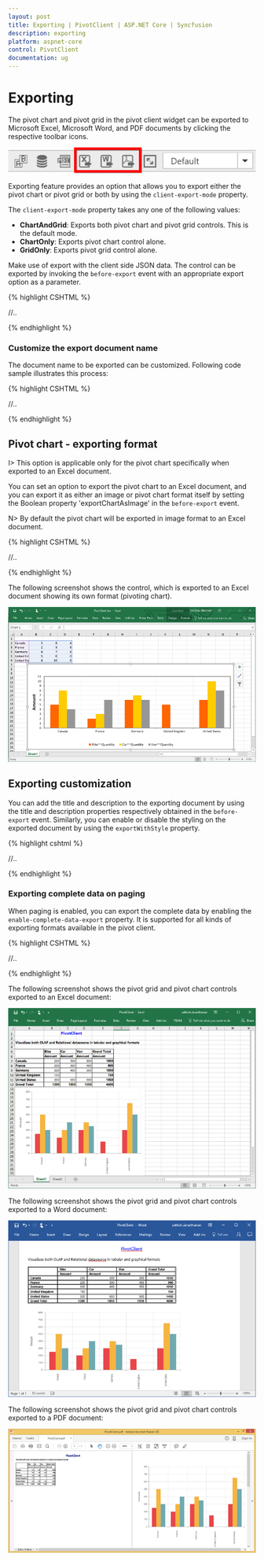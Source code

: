 ```yaml
---
layout: post
title: Exporting | PivotClient | ASP.NET Core | Syncfusion
description: exporting
platform: aspnet-core
control: PivotClient
documentation: ug
---
```


# Exporting

The pivot chart and pivot grid in the pivot client widget can be exported to Microsoft Excel, Microsoft Word, and PDF documents by clicking the respective toolbar icons.

![Exporting icons in ASP NET Core pivot client control](Exporting_images/exporticon.png)

Exporting feature provides an option that allows you to export either the pivot chart or pivot grid or both by using the `client-export-mode` property.

The `client-export-mode` property takes any one of the following values:

* **ChartAndGrid**: Exports both pivot chart and pivot grid controls. This is the default mode.
* **ChartOnly**: Exports pivot chart control alone.
* **GridOnly**: Exports pivot grid control alone.

Make use of export with the client side JSON data. The control can be exported by invoking the `before-export` event with an appropriate export option as a parameter.


{% highlight CSHTML %}

<ej-pivot-client id="PivotClient1" before-export="Export">
//..
</ej-pivot-client>

<script type="text/javascript">
    function Export(args) {
        args.url = "https://js.syncfusion.com/ejservices/api/PivotClient/Olap/Export"; //You can provide the hosted url link for exporting here.
    }
</script>

{% endhighlight %}

### Customize the export document name

The document name to be exported can be customized. Following code sample illustrates this process:

{% highlight CSHTML %}

<ej-pivot-client id="PivotClient1" before-export="Export">
//..
</ej-pivot-client>

<script type="text/javascript">
        function Export(args) {
            args.url = "https://js.syncfusion.com/ejservices/api/PivotClient/Olap/Export";
            args.fileName=" File name is customized here ";
        }
</script>

{% endhighlight %}

## Pivot chart - exporting format

I> This option is applicable only for the pivot chart specifically when exported to an Excel document.

You can set an option to export the pivot chart to an Excel document, and you can export it as either an image or pivot chart format itself by setting the Boolean property 'exportChartAsImage' in the `before-export` event.

N> By default the pivot chart will be exported in image format to an Excel document.

{% highlight CSHTML %}

<ej-pivot-client id="PivotClient1" before-export="Export" client-export-mode="ChartOnly">
//..
</ej-pivot-client>

<script type="text/javascript">
    function Export(args) {
        args.url = "https://js.syncfusion.com/ejservices/api/PivotClient/Olap/Export";
        args.exportChartAsImage = false; //you can set the chart format here
    }
</script>

{% endhighlight %}

The following screenshot shows the control, which is exported to an Excel document showing its own format (pivoting chart).

![Excel exporting of ASP NET Core pivot client control](Exporting_images/Export_ExcelChartClient.png)

## Exporting customization

You can add the title and description to the exporting document by using the title and description properties respectively obtained in the `before-export` event. Similarly, you can enable or disable the styling on the exported document by using the `exportWithStyle` property.

{% highlight cshtml %}

<ej-pivot-client id="PivotClient1" before-export="Export">
//..
</ej-pivot-client>

<script type="text/javascript">
    function Exporting(args) {
        args.url = "https://js.syncfusion.com/ejservices/api/PivotClient/Olap/Export";
        args.url = "ExportPivotClient";

        //you can provide title and description here
        args.title = "PivotClient";
        args.description = "Visualizes both OLAP and Relational datasource in tabular and graphical formats";
		args.exportWithStyle = true;   // by default it sets as true. It improves performance on exporting huge data when it sets as false.
    }
</script>

{% endhighlight %}

### Exporting complete data on paging

When paging is enabled, you can export the complete data by enabling the `enable-complete-data-export` property. It is supported for all kinds of exporting formats available in the pivot client.

{% highlight CSHTML %}

<ej-pivot-client id="PivotClient1" enable-complete-data-export="true">
//..
</ej-pivot-client>

{% endhighlight %}

The following screenshot shows the pivot grid and pivot chart controls exported to an Excel document:

![Excel exporting of ASP NET Core pivot client control](Exporting_images/relational-excel-export.png)

The following screenshot shows the pivot grid and pivot chart controls exported to a Word document:

![Word exporting of ASP NET Core pivot client control](Exporting_images/relational-word-export.png)

The following screenshot shows the pivot grid and pivot chart controls exported to a PDF document:

![PDF exporting of ASP NET Core pivot client control](Exporting_images/relational-pdf-export.png)